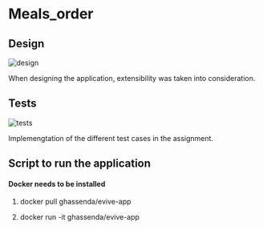 # Meals_order

## Design

![design](https://user-images.githubusercontent.com/56545375/197305367-25680b6a-ffc3-4034-90e2-fe0b826021fe.png)

When designing the application, extensibility was taken into consideration.

## Tests

![tests](https://user-images.githubusercontent.com/56545375/197305914-bf65ce1d-2591-4618-841c-232a2e42cd5d.png)

Implemengtation of the different test cases in the assignment.

## Script to run the application

#### Docker needs to be installed

1) docker pull ghassenda/evive-app

2) docker run -it ghassenda/evive-app
